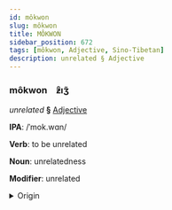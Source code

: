 ```yaml
---
id: môkwon
slug: môkwon
title: MÔKWON
sidebar_position: 672
tags: [môkwon, Adjective, Sino-Tibetan]
description: unrelated § Adjective
---
```


### môkwon&emsp;<span kind="abugida">ƶ̑ıʒ̃</span>

*unrelated* **§** [Adjective](../../tags/Adjective)

**IPA**: /ˈmok.wɑn/

**Verb**: to be unrelated

**Noun**: unrelatedness

**Modifier**: unrelated

<details>
    <summary>Origin</summary>
    Hakka 無關 mò-kôan /mou̯²¹ kʷaːn⁵⁵/<br/>
    <em>Sino-Tibetan Language Family</em>
</details>